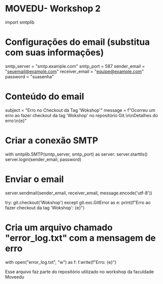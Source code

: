 # MOVEDU- Workshop 2
import smtplib

# Configurações do email (substitua com suas informações)
smtp_server = "smtp.example.com"
smtp_port = 587
sender_email = "seuemail@example.com"
receiver_email = "equipe@example.com"
password = "suasenha"

# Conteúdo do email
subject = "Erro no Checkout da Tag 'Wokshop'"
message = f"Ocorreu um erro ao fazer checkout da tag 'Wokshop' no repositório Git.\n\nDetalhes do erro:\n{e}"

# Criar a conexão SMTP
with smtplib.SMTP(smtp_server, smtp_port) as server:
  server.starttls()
  server.login(sender_email, password)

  # Enviar o email
  server.sendmail(sender_email, receiver_email, message.encode('utf-8'))

try:
  git.checkout('Wokshop')
except git.exc.GitError as e:
  print(f"Erro ao fazer checkout da tag 'Wokshop': {e}")
  # Cria um arquivo chamado "error_log.txt" com a mensagem de erro
  with open("error_log.txt", "w") as f:
    f.write(f"Erro: {e}")


Esse arquivo faz parte do repositório utilizado no workshop da faculdade Moveedu
